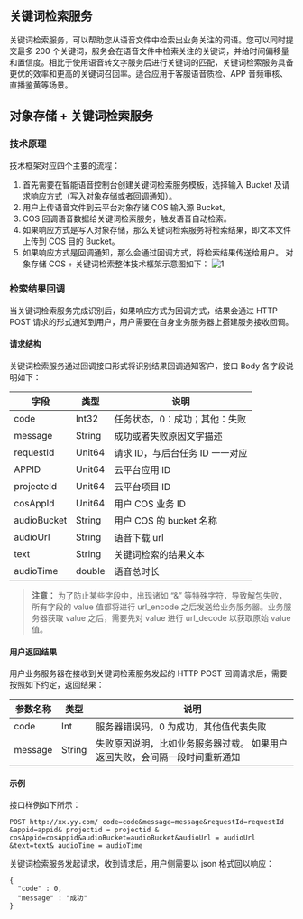 ## 关键词检索服务

关键词检索服务，可以帮助您从语音文件中检索出业务关注的词语。您可以同时提交最多 200 个关键词，服务会在语音文件中检索关注的关键词，并给时间偏移量和置信度。相比于使用语音转文字服务后进行关键词的匹配，关键词检索服务具备更优的效率和更高的关键词召回率。适合应用于客服语音质检、APP 音频审核、直播鉴黄等场景。

##  对象存储 + 关键词检索服务

### 技术原理
技术框架对应四个主要的流程：
1) 首先需要在智能语音控制台创建关键词检索服务模板，选择输入 Bucket 及请求响应方式（写入对象存储或者回调通知）。
2) 用户上传语音文件到云平台对象存储 COS 输入源 Bucket。
2) COS 回调语音数据给关键词检索服务，触发语音自动检索。
3) 如果响应方式是写入对象存储，那么关键词检索服务将检索结果，即文本文件上传到 COS 目的 Bucket。
4) 如果响应方式是回调通知，那么会通过回调方式，将检索结果传送给用户。
对象存储 COS + 关键词检索整体技术框架示意图如下：
![1](http://imgcache.tce.fsphere.cn/image/mc.qcloudimg.com/static/img/4269c37ec3464f3b9b36172310861142/guanjianci.png)
### 检索结果回调
当关键词检索服务完成识别后，如果响应方式为回调方式，结果会通过 HTTP POST 请求的形式通知到用户，用户需要在自身业务服务器上搭建服务接收回调。

####  请求结构
关键词检索服务通过回调接口形式将识别结果回调通知客户，接口 Body 各字段说明如下：

| 字段         |  类型          | 说明      | 
| ------------- | ------------- | ---------- |
| code |  Int32 | 任务状态，0：成功；其他：失败 | 
| message |  String | 成功或者失败原因文字描述 | 
| requestId |Unit64 | 请求 ID，与后台任务 ID 一一对应 | 
| APPID |  Unit64 | 云平台应用 ID |
| projecteId |Unit64 | 云平台项目 ID |
| cosAppId | Unit64 | 用户 COS 业务 ID |
| audioBucket | String | 用户 COS 的 bucket 名称|
| audioUrl | String | 语音下载 url |
| text | String | 关键词检索的结果文本 |
| audioTime |  double | 语音总时长 |

>**注意：**
>为了防止某些字段中，出现诸如 “&” 等特殊字符，导致解包失败，所有字段的 value 值都将进行 url_encode 之后发送给业务服务器。业务服务器获取 value 之后，需要先对 value 进行 url_decode 以获取原始 value 值。

#### 用户返回结果

用户业务服务器在接收到关键词检索服务发起的 HTTP POST 回调请求后，需要按照如下约定，返回结果：

| 参数名称 | 类型 | 说明 |
|---------|---------|---------|
|   code |  Int   |   服务器错误码，0 为成功，其他值代表失败  |
|  message   |  String   |  失败原因说明，比如业务服务器过载。 如果用户返回失败，会间隔一段时间重新通知    |

#### 示例
接口样例如下所示：
```
POST http://xx.yy.com/ code=code&message=message&requestId=requestId &appid=appid& projectid = projectid & cosAppid=cosAppid&audioBucket=audioBucket&audioUrl = audioUrl &text=text& audioTime = audioTime
```
关键词检索服务发起请求，收到请求后，用户侧需要以 json 格式回以响应：
```
{
  "code" : 0, 
  "message" : "成功"
}
```

